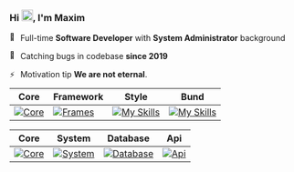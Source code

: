 ### Hi <img src="https://fonts.gstatic.com/s/e/notoemoji/latest/1f47d/512.gif" alt="👽" width="20" height="20">, I'm Maxim

<img src="https://fonts.gstatic.com/s/e/notoemoji/latest/1f48e/512.gif" alt="💎" width="15px" height="15px"> Full-time **Software Developer** with **System Administrator** background

<img src="https://fonts.gstatic.com/s/e/notoemoji/latest/1f3a3/512.gif" alt="🎣" width="15px" height="15px"> Catching bugs in codebase **since 2019**


<img src="https://fonts.gstatic.com/s/e/notoemoji/latest/26a1/512.gif" alt="⚡" width="15px" height="15px"> Motivation tip **We are not eternal**.

| Core | Framework | Style | Bund |
|------|------------|-------|--------|
| [![Core](https://skillicons.dev/icons?i=js,ts,html,css,androidstudio&perline=2)](https://skillicons.dev) | [![Frames](https://skillicons.dev/icons?i=react,electron,next,vue,threejs,jquery&perline=2)](https://skillicons.dev) | [![My Skills](https://skillicons.dev/icons?i=sass,tailwind,emotion,figma,ps,ai&perline=2)](https://skillicons.dev) | [![My Skills](https://skillicons.dev/icons?i=gulp,webpack,vite&perline=1)](https://skillicons.dev) |

| Core | System | Database | Api |
|------|--------|----------|-----|
| [![Core](https://skillicons.dev/icons?i=php,express,nodejs,nestjs,docker&perline=2)](https://skillicons.dev)    | [![System](https://skillicons.dev/icons?i=linux,raspberrypi,debian,ubuntu,windows&perline=2)](https://skillicons.dev) | [![Database](https://skillicons.dev/icons?i=postgres,mysql,redis,mongodb,firebase,supabase&perline=2)](https://skillicons.dev) | [![Api](https://skillicons.dev/icons?i=nginx,graphql,rabbitmq&perline=1)](https://skillicons.dev) |
